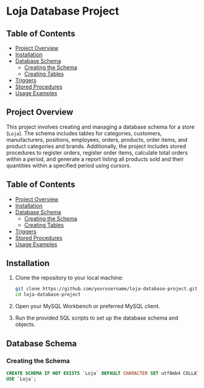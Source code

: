 # Loja Database Project

## Table of Contents

- [Project Overview](#project-overview)
- [Installation](#installation)
- [Database Schema](#database-schema)
  - [Creating the Schema](#creating-the-schema)
  - [Creating Tables](#creating-tables)
- [Triggers](#triggers)
- [Stored Procedures](#stored-procedures)
- [Usage Examples](#usage-examples)

## Project Overview

This project involves creating and managing a database schema for a store (`Loja`). The schema includes tables for categories, customers, manufacturers, positions, employees, orders, products, order items, and product categories and brands. Additionally, the project includes stored procedures to register orders, register order items, calculate total orders within a period, and generate a report listing all products sold and their quantities within a specified period using cursors.

## Table of Contents

- [Project Overview](#project-overview)
- [Installation](#installation)
- [Database Schema](#database-schema)
  - [Creating the Schema](#creating-the-schema)
  - [Creating Tables](#creating-tables)
- [Triggers](#triggers)
- [Stored Procedures](#stored-procedures)
- [Usage Examples](#usage-examples)

## Installation

1. Clone the repository to your local machine:
    ```sh
    git clone https://github.com/yourusername/loja-database-project.git
    cd loja-database-project
    ```

2. Open your MySQL Workbench or preferred MySQL client.

3. Run the provided SQL scripts to set up the database schema and objects.

## Database Schema

### Creating the Schema

```sql
CREATE SCHEMA IF NOT EXISTS `Loja` DEFAULT CHARACTER SET utf8mb4 COLLATE utf8mb4_0900_ai_ci;
USE `Loja`;
